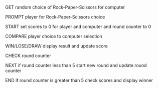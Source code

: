 GET random choice of Rock-Paper-Scissors for computer

PROMPT player for Rock-Paper-Scissors choice

START set scores to 0 for player and computer and round counter to 0

COMPARE player choice to computer selection

WIN/LOSE/DRAW display result and update score

CHECK round counter

NEXT if round counter less than 5 start new round and update round counter

END if round counter is greater than 5 check scores and display winner